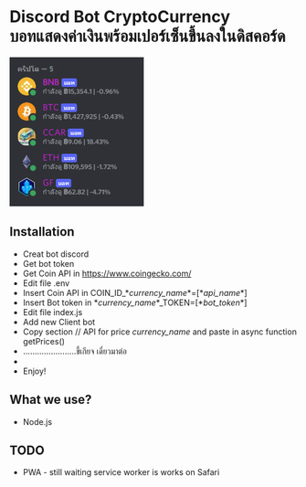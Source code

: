 # Discord Bot CryptoCurrency <br/> บอทแสดงค่าเงินพร้อมเปอร์เซ็นขึ้นลงในดิสคอร์ด

![discord_bot](Screenshot_105701.png)

## Installation
- Creat bot discord
- Get bot token
- Get Coin API in https://www.coingecko.com/
- Edit file .env
- Insert Coin API in COIN_ID_&ast;*currency_name*&ast;=[&ast;*api_name*&ast;]
- Insert Bot token in &ast;*currency_name*&ast;_TOKEN=[&ast;*bot_token*&ast;]
- Edit file index.js
- Add new Client bot
- Copy section // API for price *currency_name* and paste in async function getPrices()
- .......................ขี้เกียจ เดี๋ยวมาต่อ
- 
- Enjoy!

## What we use?
* Node.js

## TODO

* PWA - still waiting service worker is works on Safari
